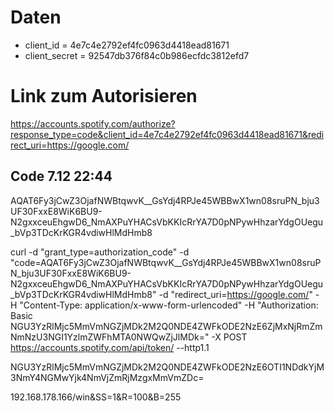 # Daten 
- client_id = 4e7c4e2792ef4fc0963d4418ead81671 
- client_secret = 92547db376f84c0b986ecfdc3812efd7

# Link zum Autorisieren 
https://accounts.spotify.com/authorize?response_type=code&client_id=4e7c4e2792ef4fc0963d4418ead81671&redirect_uri=https://google.com/ 

## Code 7.12 22:44 
AQAT6Fy3jCwZ3OjafNWBtqwvK__GsYdj4RPJe45WBBwX1wn08sruPN_bju3UF30FxxE8WiK6BU9-N2gxxceuEhgwD6_NmAXPuYHACsVbKKIcRrYA7D0pNPywHhzarYdgOUegu_bVp3TDcKrKGR4vdiwHlMdHmb8

curl -d "grant_type=authorization_code" -d "code=AQAT6Fy3jCwZ3OjafNWBtqwvK__GsYdj4RPJe45WBBwX1wn08sruPN_bju3UF30FxxE8WiK6BU9-N2gxxceuEhgwD6_NmAXPuYHACsVbKKIcRrYA7D0pNPywHhzarYdgOUegu_bVp3TDcKrKGR4vdiwHlMdHmb8" -d "redirect_uri=https://google.com/" -H "Content-Type: application/x-www-form-urlencoded" -H "Authorization: Basic NGU3YzRlMjc5MmVmNGZjMDk2M2Q0NDE4ZWFkODE2NzE6ZjMxNjRmZmNmNzU3NGI1YzlmZWFhMTA0NWQwZjJlMDk=" -X POST https://accounts.spotify.com/api/token/ --http1.1

NGU3YzRlMjc5MmVmNGZjMDk2M2Q0NDE4ZWFkODE2NzE6OTI1NDdkYjM3NmY4NGMwYjk4NmVjZmRjMzgxMmVmZDc= 

192.168.178.166/win&SS=1&R=100&B=255